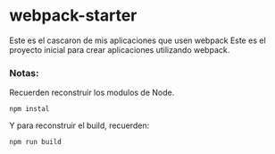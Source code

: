# webpack-starter
Este es el cascaron de mis aplicaciones que usen webpack
Este es el proyecto inicial para crear aplicaciones utilizando webpack.

### Notas:

Recuerden reconstruir los modulos de Node.
```
npm instal
```
Y para reconstruir el build, recuerden:
```
npm run build
```
